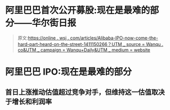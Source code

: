 # 阿里巴巴首次公开募股:现在是最难的部分——华尔街日报

> 原文:[https://online . wsj . com/articles/Alibaba-IPO-now-come-the-hard-part-heard-on-the-street-1411150266？UTM _ source = Wanqu . co&UTM _ campaign = Wanqu+Daily&UTM _ medium = website](https://online.wsj.com/articles/alibaba-ipo-now-comes-the-hard-part-heard-on-the-street-1411150266?utm_source=wanqu.co&utm_campaign=Wanqu+Daily&utm_medium=website)

# 阿里巴巴 IPO:现在是最难的部分

## 首日上涨推动估值超过竞争对手，但维持这一估值取决于增长和利润率